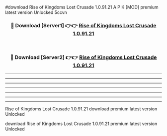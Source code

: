 #download Rise of Kingdoms Lost Crusade 1.0.91.21 A P K [MOD] premium latest version Unlocked 5ccvn 



<div align="center">
<h3>🔴 Download [Server1] 👉👉 <a href="https://apkdownload1.web.app/">Rise of Kingdoms Lost Crusade 1.0.91.21</a></h3><br>

<h3>🔴 Download [Server2] 👉👉 <a href="https://apkdownload1.web.app/">Rise of Kingdoms Lost Crusade 1.0.91.21</a></h3>
</div>





----------------------------------------------------------

----------------------------------------------------------

----------------------------------------------------------

----------------------------------------------------------

----------------------------------------------------------

----------------------------------------------------------

----------------------------------------------------------

Rise of Kingdoms Lost Crusade 1.0.91.21 download premium latest version Unlocked

download Rise of Kingdoms Lost Crusade 1.0.91.21 premium latest version Unlocked
